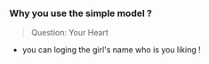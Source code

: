 ### Why you use the simple model ?

> Question: Your Heart

- you can loging the girl's name who is you liking !